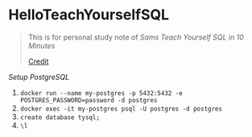 # HelloTeachYourselfSQL

> This is for personal study note of *Sams Teach Yourself SQL in 10 Minutes*
>
> [Credit](https://forta.com/books/0672336073/)

*Setup PostgreSQL*

1. `docker run --name my-postgres -p 5432:5432 -e POSTGRES_PASSWORD=password -d postgres`
2. `docker exec -it my-postgres psql -U postgres -d postgres`
3. `create database tysql;`
4. `\l`